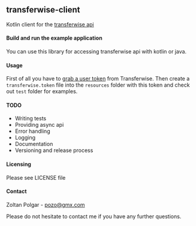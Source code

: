 ## transferwise-client

Kotlin client for the [transferwise api](https://api-docs.transferwise.com)
    
#### Build and run the example application

You can use this library for accessing transferwise api with kotlin or java.

#### Usage

First of all you have to [grab a user token](https://api-docs.transferwise.com/#bank-integrations-guide-get-user-tokens) from Transferwise. Then create a `transferwise.token` file into the `resources` folder with this token and check out `test` folder for examples.

#### TODO 

 - Writing tests
 - Providing async api
 - Error handling
 - Logging
 - Documentation
 - Versioning and release process 

#### Licensing 

Please see LICENSE file

#### Contact

Zoltan Polgar - pozo@gmx.com

Please do not hesitate to contact me if you have any further questions.